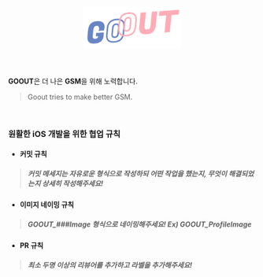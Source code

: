 ## <p align="center"> <img src="READMEImage/AppIcon.png" width="200px"> </p>

<br>

**GOOUT**은 더 나은 **GSM**을 위해 노력합니다.
> Goout tries to make better GSM.

<br>

### 원활한 iOS 개발을 위한 협업 규칙

- #### 커밋 규칙
> ##### 커밋 메세지는 자유로운 형식으로 작성하되 어떤 작업을 했는지, 무엇이 해결되었는지 상세히 작성해주세요!

- #### 이미지 네이밍 규칙
> ##### GOOUT_###Image 형식으로 네이밍해주세요! Ex) GOOUT_ProfileImage

- #### PR 규칙
> ##### 최소 두명 이상의 리뷰어를 추가하고 라벨을 추가해주세요!



